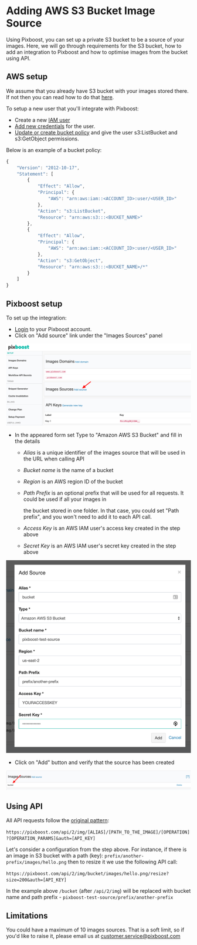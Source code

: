 # Adding AWS S3 Bucket Image Source

Using Pixboost, you can set up a private S3 bucket to be a source of your images. Here, we will go through requirements for the S3 bucket, how to add an integration to Pixboost and how to optimise images from the bucket using API.

## AWS setup

We assume that you already have S3 bucket with your images stored there. If not then you can read how to do that [here](https://docs.aws.amazon.com/AmazonS3/latest/user-guide/create-bucket.html).

To setup a new user that you'll integrate with Pixboost:

* Create a new [IAM user](https://docs.aws.amazon.com/IAM/latest/UserGuide/id_users_create.html)
* [Add new credentials](https://docs.aws.amazon.com/IAM/latest/UserGuide/id_credentials_access-keys.html) for the user.
* [Update or create bucket policy](https://docs.aws.amazon.com/AmazonS3/latest/user-guide/add-bucket-policy.html) and give the user s3:ListBucket and s3:GetObject permissions.

Below is an example of a bucket policy:

```javascript
{
    "Version": "2012-10-17",
    "Statement": [
        {
            "Effect": "Allow",
            "Principal": {
                "AWS": "arn:aws:iam::<ACCOUNT_ID>:user/<USER_ID>"
            },
            "Action": "s3:ListBucket",
            "Resource": "arn:aws:s3:::<BUCKET_NAME>"
        },
        {
            "Effect": "Allow",
            "Principal": {
                "AWS": "arn:aws:iam::<ACCOUNT_ID>:user/<USER_ID>"
            },
            "Action": "s3:GetObject",
            "Resource": "arn:aws:s3:::<BUCKET_NAME>/*"
        }
    ]
}
```

## Pixboost setup

To set up the integration:

* [Login](https://pixboost.com/customer/#login) to your Pixboost account.
* Click on "Add source" link under the "Images Sources" panel

![](../.gitbook/assets/add-images-source.png)

* In the appeared form set Type to "Amazon AWS S3 Bucket" and fill in the details
  * _Alias_ is a unique identifier of the images source that will be used in the URL when calling API
  * _Bucket name_ is the name of a bucket
  * _Region_ is an AWS region ID of the bucket
  * _Path Prefix_ is an optional prefix that will be used for all requests. It could be used if all your images in 

    the bucket stored in one folder. In that case, you could set "Path prefix", and you won't need to add it to each API call. 

  * _Access Key_ is an AWS IAM user's access key created in the step above
  * _Secret Key_ is an AWS IAM user's secret key created in the step above

![](../.gitbook/assets/add-s3-images-source.png)

* Click on "Add" button and verify that the source has been created

![](../.gitbook/assets/verify-s3-images-source.png)

## Using API

All API requests follow the [original pattern](../api/):

`https://pixboost.com/api/2/img/[ALIAS]/[PATH_TO_THE_IMAGE]/[OPERATION]?[OPERATION_PARAMS]&auth=[API_KEY]`

Let's consider a configuration from the step above. For instance, if there is an image in S3 bucket with a path \(key\): `prefix/another-prefix/images/hello.png` then to resize it we use the following API call:

`https://pixboost.com/api/2/img/bucket/images/hello.png/resize?size=200&auth=[API_KEY]`

In the example above `/bucket` \(after `/api/2/img`\) will be replaced with bucket name and path prefix - `pixboost-test-source/prefix/another-prefix`

## Limitations

You could have a maximum of 10 images sources. That is a soft limit, so if you'd like to raise it, please email us at customer.service@pixboost.com

